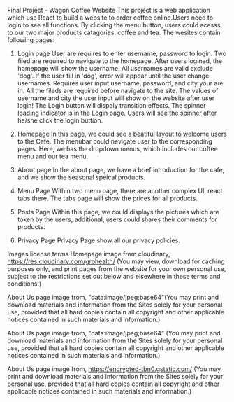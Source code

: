 Final Project - Wagon Coffee Website
This project is a web application which use React to build a website to order coffee online.Users need to login to see all functions. By clicking the menu button, users could acesss to our two major products catagories: coffee and tea. The wesites contain following pages: 

1. Login page
User are requires to enter username, password to login. Two filed are required to navigate to the homepage. After users logined, the homepage will show the username. All usernames are valid exclude 'dog'. If the user fill in 'dog', error will appear until the user change usernames.
Requires user input username, password, and city your are in. All the fileds are required before navigate to the site. The values of username and city the user input will show on the website after user login! The Login button will dispaly transition effects. The spinner loading indicator is in the Login page. Users will see the spinner after he/she click the login buttion. 

2. Homepage
In this page, we could see a beatiful layout to welcome users to the Cafe. The menubar could nevigate user to the corresponding pages. Here, we has the dropdown menus, which includes our coffee menu and our tea menu.

3. About page
In the about page, we have a brief introduction for the cafe, and we show the seasonal speical products.

4. Menu Page
 Within two menu page, there are another complex UI, react tabs there. The tabs page will show the prices for all products.

5. Posts Page
Within this page, we could displays the pictures which are token by the users, additional, users could shares their comments for products.

6. Privacy Page
Privacy Page show all our privacy policies. 


Images license terms
Homepage image from cloudinary, https://res.cloudinary.com/grohealth/ (You may view, download for caching purposes only, and print pages from the website for your own personal use, subject to the restrictions set out below and elsewhere in these terms and conditions.)

About Us page image from,  "data:image/jpeg;base64"(You may print and download materials and information from the Sites solely for your personal use, provided that all hard copies contain all copyright and other applicable notices contained in such materials and information.)

About Us page image from,  "data:image/jpeg;base64" (You may print and download materials and information from the Sites solely for your personal use, provided that all hard copies contain all copyright and other applicable notices contained in such materials and information.)

About Us page image from,  https://encrypted-tbn0.gstatic.com/ (You may print and download materials and information from the Sites solely for your personal use, provided that all hard copies contain all copyright and other applicable notices contained in such materials and information.)





